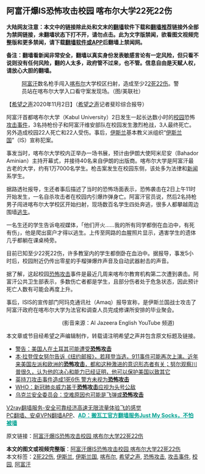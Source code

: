  <h2>阿富汗爆IS恐怖攻击校园 喀布尔大学22死22伤</h2> <p class="notice"><b>大陆网友注意：本文中的链接除此处和文末的<a href="https://github.com/bannedbook/fanqiang" >翻墙</a>软件下载和<a href="https://github.com/killgcd/justmysocks/blob/master/README.md">翻墙推荐</a>链接外全部为禁网链接，未翻墙状态下打不开，请勿点击。此为文字版禁闻，欲看图文视频完整版和更多禁闻，请下载<a href="https://github.com/bannedbook/fanqiang">翻墙软件或APP</a>后翻墙上禁闻网。</p><p>备注：翻墙看新闻非常安全，翻墙以真实身份发表敏感言论有一定风险，但只看不说则没有任何风险，翻的人太多，政府管不过来，也不管。信息自由是天赋人权，请放心大胆的翻墙。</b></p>  <div class="entry"> <figure><figcaption><a href="https://www.bannedbook.org/bnews/tag/%e9%98%bf%e5%af%8c%e6%b1%97/" class="st_tag internal_tag" rel="tag" title="标签 阿富汗 下的日志">阿富汗</a>数名枪手闯入<a href="https://www.bannedbook.org/bnews/tag/%E5%96%80%E5%B8%83%E5%B0%94/" class="st_tag internal_tag" rel="tag" title="标签 喀布尔 下的日志">喀布尔</a>大学校区扫射，造成至少2<a href="https://www.bannedbook.org/bnews/tag/2%E6%AD%BB22%E4%BC%A4/" class="st_tag internal_tag" rel="tag" title="标签 2死22伤 下的日志">2死22伤</a>。警员站在喀布尔大学入口看守案发现场。（图/美联社）</figcaption></figure> <p>【<span class='wp_keywordlink_affiliate'><a href="https://www.soundofhope.org" title="希望之声" target="_blank">希望之声</a></span>2020年11月2日】（<a href="https://www.bannedbook.org/bnews/tag/%e5%b8%8c%e6%9c%9b%e4%b9%8b%e5%a3%b0/" class="st_tag internal_tag" rel="tag" title="标签 希望之声 下的日志">希望之声</a>记者斐珍综合报导）</p> <p>阿富汗首都喀布尔大学（Kabul University）2日发生一起长达数小时的<a href="https://www.bannedbook.org/bnews/tag/%e6%a0%a1%e5%9b%ad/" class="st_tag internal_tag" rel="tag" title="标签 校园 下的日志">校园</a>恐怖<a href="https://www.bannedbook.org/bnews/tag/%E6%94%BB%E5%87%BB%E4%BA%8B%E4%BB%B6/" class="st_tag internal_tag" rel="tag" title="标签 攻击事件 下的日志">攻击事件</a>，3名持枪份子和阿富汗维安部队在校园发生激烈枪战，3人最终死亡。另外造成校园22人死亡和22人受伤。事后，<a href="https://www.bannedbook.org/bnews/tag/%e4%bc%8a%e6%96%af%e5%85%b0/" class="st_tag internal_tag" rel="tag" title="标签 伊斯兰 下的日志">伊斯兰</a>基本教义派组织“<a href="https://www.bannedbook.org/bnews/tag/%e4%bc%8a%e6%96%af%e5%85%b0%e5%9b%bd/" class="st_tag internal_tag" rel="tag" title="标签 伊斯兰国 下的日志">伊斯兰国</a>”（IS）宣称犯案。</p> <p content="目前阿富汗各地暴乱蜂起，此次发生在喀布尔大学的事件，是喀布尔教育机构两周之内第2次遇袭。" data-reactid="13" type="text">事发当时，喀布尔大学校内正举办一场书展，预计由伊朗大使阿米尼安（Bahador Aminian）主持开幕式，并接待40名来自伊朗的出版商。喀布尔大学是阿富汗最古老的大学，约有1万7000名学生。枪击案发生在校园东侧，该处多为法律和<span class='wp_keywordlink_affiliate'><a href="https://www.bannedbook.org/" title="新闻">新闻</a></span>系学生。</p> <p>据路透社报导，生还者事后描述了当时的恐怖场面表示，恐怖袭击在2日上午11时开始发生，一名自杀攻击者在校园内引爆炸弹身亡。阿富汗官员说，然后2名持枪男子闯进喀布尔大学校区开始扫射，现场数百名学生四处奔逃，很多人都攀越周边围墙<span class='wp_keywordlink'><a href="https://www.bannedbook.org/forum5/topic38.html" title="劫难逃生有秘诀" target="_blank">逃生</a></span>。</p>  <p>一名生还的学生告诉电视媒体，「他们开火……我的所有同学都倒在血泊中，有死有伤」，他是爬出窗户才得以逃生。上传至网路的血腥照片显示，遇害学生的遗体几乎都躺在课桌椅旁。</p> <p>目前已知至少22死22伤，许多教室内的学生都倒卧在血泊中。据报导，事发5小时后，校园附近仍传出零星的手榴弹爆炸声音及自动武器射击的声音。</p> <p>据了解，这起校园<a href="https://www.bannedbook.org/bnews/tag/%E6%81%90%E6%80%96%E6%94%BB%E5%87%BB/" class="st_tag internal_tag" rel="tag" title="标签 恐怖攻击 下的日志">恐怖攻击</a>事件是最近几周来喀布尔教育机构第二次遭到袭击。阿富汗公共卫生部表示，多数伤亡者都是学生，且部分伤者处于危急状态，因此预计死亡人数有可能会再度上升。</p> <p>事后，ISIS的宣传部门阿玛克通讯社（Amaq）报导宣称，是伊斯兰国战士攻击了阿富汗政府在喀布尔大学为法官和调查人员完成修课所安排的毕业聚会。</p>  <p></p> <p>                                     (影音来源：Al Jazeera English YouTube 频道)</p> <p>本文章或节目经希望之声编辑制作，转载请注明希望之声并包含原文标题及链接。</p> <ul class='op-related-articles' title='相关阅读'> <li><a href='https://www.bannedbook.org/bnews/worldnews/20201025/1419746.html' target='_blank'>警告：美国人在土耳其可能遭受<b>恐怖攻击</b></a></li> <li><a href='https://www.bannedbook.org/bnews/bannedvideo/20200907/1392485.html' target='_blank'>本·拉登侄女努尔告诉《纽约邮报》，若拜登当选，911事件可能再次上演。近年来美国左派和欧洲的<b>恐怖攻击</b>，都和这种激进的意识形态者有关；努尔观察川普很久，认为他的决心和能力已经证明，他可以保护美国以致其它</a></li> <li><a href='https://www.bannedbook.org/bnews/baitai/20200627/1351231.html' target='_blank'>英持刀攻击事件造成1死6伤 警方未视为<b>恐怖攻击</b></a></li> <li><a href='https://www.bannedbook.org/bnews/baitai/20200212/1275700.html' target='_blank'>WHO：新冠肺炎威力甚于<b>恐怖攻击</b>应视为头号公敌</a></li> <li><a href='https://www.bannedbook.org/bnews/worldnews/20200110/1256250.html' target='_blank'>乌克兰安全委员会：空难原因也可能是飞弹或<b>恐怖攻击</b></a></li> </ul> <p class="texttj"> <a href="https://www.bannedbook.org/forum23/topic22702.html" target="_blank">V2ray翻墙服务-安全可靠经济高速无限流量体验飞的感觉</a><br/> <a href="https://github.com/bannedbook/fanqiang/wiki/%E7%A6%81%E9%97%BB%E7%BD%91%E5%AE%89%E5%8D%93%E7%BF%BB%E5%A2%99%E6%96%B0%E9%97%BBAPP" target="_blank">PC翻墙、安卓VPN翻墙APP</a>、<span onclick="window.open('https://github.com/killgcd/justmysocks/blob/master/README.md')" style="font-weight:bold;color:#00A191;cursor:pointer;text-decoration:underline;outline:none">AD：搬瓦工官方翻墙服务Just My Socks，不怕被墙</span></p><p>原文链接：<a class="src_link"  href="https://www.soundofhope.org/post/438751" target="_blank">阿富汗爆IS恐怖攻击校园 喀布尔大学22死22伤</a></p> <a name='sharetosocial'></a>       <div><b>本文的图文或视频完整版</b>：<a href='https://www.bannedbook.org/bnews/comments/20201103/1424919.html'>阿富汗爆IS恐怖攻击校园 喀布尔大学22死22伤</a></div>  </div><!--END ENTRY--> <div class="postfooter"> <div>本文标签：<a href="https://www.bannedbook.org/bnews/tag/2%E6%AD%BB22%E4%BC%A4/" rel="tag">2死22伤</a>, <a href="https://www.bannedbook.org/bnews/tag/%e4%bc%8a%e6%96%af%e5%85%b0/" rel="tag">伊斯兰</a>, <a href="https://www.bannedbook.org/bnews/tag/%e4%bc%8a%e6%96%af%e5%85%b0%e5%9b%bd/" rel="tag">伊斯兰国</a>, <a href="https://www.bannedbook.org/bnews/tag/%E5%96%80%E5%B8%83%E5%B0%94/" rel="tag">喀布尔</a>, <a href="https://www.bannedbook.org/bnews/tag/%e5%b8%8c%e6%9c%9b%e4%b9%8b%e5%a3%b0/" rel="tag">希望之声</a>, <a href="https://www.bannedbook.org/bnews/tag/%E6%81%90%E6%80%96%E6%94%BB%E5%87%BB/" rel="tag">恐怖攻击</a>, <a href="https://www.bannedbook.org/bnews/tag/%E6%94%BB%E5%87%BB%E4%BA%8B%E4%BB%B6/" rel="tag">攻击事件</a>, <a href="https://www.bannedbook.org/bnews/tag/%e6%a0%a1%e5%9b%ad/" rel="tag">校园</a>, <a href="https://www.bannedbook.org/bnews/tag/%e9%98%bf%e5%af%8c%e6%b1%97/" rel="tag">阿富汗</a></div>  </div><!--END POSTFOOTER--> 